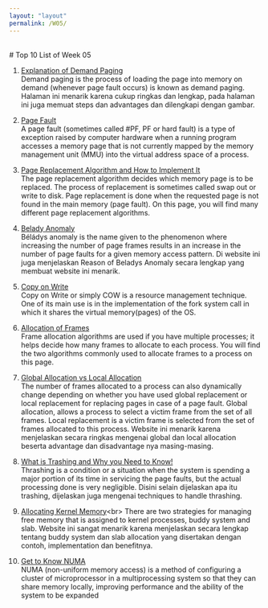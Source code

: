 ```yaml
---
layout: "layout"
permalink: /W05/
---
```


<br>
# Top 10 List of Week 05

1. [Explanation of Demand Paging](http://digitalthinkerhelp.com/demand-paging-in-os-operating-system-examples-advantages-working/)<br>
Demand paging is the process of loading the page into memory on demand (whenever page fault occurs) is known as demand paging.
Halaman ini menarik karena cukup ringkas dan lengkap, pada halaman ini juga memuat steps dan advantages dan dilengkapi dengan gambar.

2. [Page Fault](https://www.geeksforgeeks.org/page-fault-handling-in-operating-system/)<br>
A page fault (sometimes called #PF, PF or hard fault) is a type of exception raised by computer hardware when a running program accesses a memory page that is not currently mapped by the memory management unit (MMU) into the virtual address space of a process.

3. [Page Replacement Algorithm and How to Implement It](https://www.tutorialspoint.com/operating_system/os_virtual_memory.html)<br>
The page replacement algorithm decides which memory page is to be replaced. The process of replacement is sometimes called swap out or write to disk. Page replacement is done when the requested page is not found in the main memory (page fault). On this page, you will find many different page replacement algorithms. 

4. [Belady Anomaly](https://www.geeksforgeeks.org/beladys-anomaly-in-page-replacement-algorithms/)<br>
Béládys anomaly is the name given to the phenomenon where increasing the number of page frames results in an increase in the number of page faults for a given memory access pattern. Di website ini juga menjelaskan Reason of Beladys Anomaly secara lengkap yang membuat website ini menarik.

5. [Copy on Write](https://www.geeksforgeeks.org/copy-on-write/)<br>
Copy on Write or simply COW is a resource management technique. One of its main use is in the implementation of the fork system call in which it shares the virtual memory(pages) of the OS.

6. [Allocation of Frames](https://www.geeksforgeeks.org/operating-system-allocation-frames/)<br>
Frame allocation algorithms are used if you have multiple processes; it helps decide how many frames to allocate to each process. You will find the two algorithms commonly used to allocate frames to a process on this page.

7. [Global Allocation vs Local Allocation](https://www.geeksforgeeks.org/operating-system-allocation-frames/)<br>
The number of frames allocated to a process can also dynamically change depending on whether you have used global replacement or local replacement for replacing pages in case of a page fault. Global allocation, allows a process to select a victim frame from the set of all frames. Local replacement is a victim frame is selected from the set of frames allocated to this process. Website ini menarik karena menjelaskan secara ringkas mengenai global dan local allocation beserta advantage dan disadvantage nya masing-masing.

8. [What is Trashing and Why you Need to Know!](https://www.geeksforgeeks.org/techniques-to-handle-thrashing/)<br>
Thrashing is a condition or a situation when the system is spending a major portion of its time in servicing the page faults, but the actual processing done is very negligible. Disini selain dijelaskan apa itu trashing, dijelaskan juga mengenai techniques to handle thrashing.

9. [Allocating Kernel Memory](https://www.geeksforgeeks.org/operating-system-allocating-kernel-memory-buddy-system-slab-system/#:~:text=A%20second%20strategy%20for%20allocating,objects%20of%20the%20same%20type.)<br>
There are two strategies for managing free memory that is assigned to kernel processes, buddy system and slab. Website ini sangat menarik karena menjelaskan secara lengkap tentang buddy system dan slab allocation yang disertakan dengan contoh, implementation dan benefitnya.

10. [Get to Know NUMA](https://www.motioncontroltips.com/what-is-non-uniform-memory-access-in-industrial-controls/)<br>
NUMA (non-uniform memory access) is a method of configuring a cluster of microprocessor in a multiprocessing system so that they can share memory locally, improving performance and the ability of the system to be expanded
